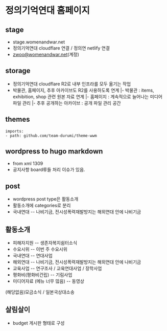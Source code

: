 # 정의기억연대 홈페이지

## stage
- stage.womenandwar.net
- 정의기억연대 cloudflare 연결 / 정의연 netlify 연결
- zwoo@womenandwar.net(계정)

## storage
- 정의기억연대 cloudflare R2로 내부 인프라를 모두 옮기는 작업
- 박물관, 홈페이지, 추후 아카이브도 R2를 사용하도록 연계
|- 박물관 : items, exhibition, shop 관련 원본 자료 연계
|- 홈페이지 : 계속적으로 늘어나는 미디어 파일 관리
|- 추후 공개하는 아카이브 : 공개 파일 관리 공간

## themes
```
imports:
- path: github.com/team-durumi/theme-wwm
```

## wordpress to hugo markdown
- from xml 1309 
- 공지사항 board류들 처리 이슈가 있음.


## post
- wordpress post type은 활동소개
- 활동소개에 categories로 분리 
- 국내연대
-- 나비기금, 전시성폭력재발방지는 해외연대 안에 나비기금


## 활동소개
- 피해자지원
-- 생존자복지쉼터소식
- 수요시위
-- 이번 주 수요시위
- 국내연대
-- 연대사업
- 해외연대
-- 나비기금, 전시성폭력재발방지는 해외연대 안에 나비기금
- 교육사업
-- 연구조사 / 교육연대사업 / 장학사업
- 평화비(평화비건립)
-- 기림사업
- 미디어자료 (메뉴 너무 많음)
--  동영상 

 (해당없음)모금소식 / 일본국상대소송

## 살림살이
- budget 게시판 형태로 구성